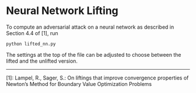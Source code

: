 # Neural Network Lifting


To compute an adversarial attack on a neural network as described in Section 4.4 of [1], run
```
python lifted_nn.py
```
The settings at the top of the file can be adjusted to choose between the lifted and the unlifted version.

---
[1]: Lampel, R., Sager, S.: On liftings that improve convergence properties of Newton’s Method for Boundary Value Optimization Problems